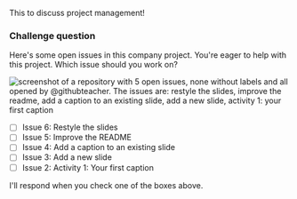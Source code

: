 This to discuss project management!

### Challenge question

Here's some open issues in this company project. You're eager to help with this project. Which issue should you work on?

![screenshot of a repository with 5 open issues, none without labels and all opened by @githubteacher. The issues are: restyle the slides, improve the readme, add a caption to an existing slide, add a new slide, activity 1: your first caption](https://user-images.githubusercontent.com/16547949/56040343-30b60b80-5d04-11e9-90c7-58e9791b8ebf.png)

- [ ] Issue 6: Restyle the slides
- [ ] Issue 5: Improve the README
- [ ] Issue 4: Add a caption to an existing slide
- [ ] Issue 3: Add a new slide
- [ ] Issue 2: Activity 1: Your first caption

I'll respond when you check one of the boxes above. 